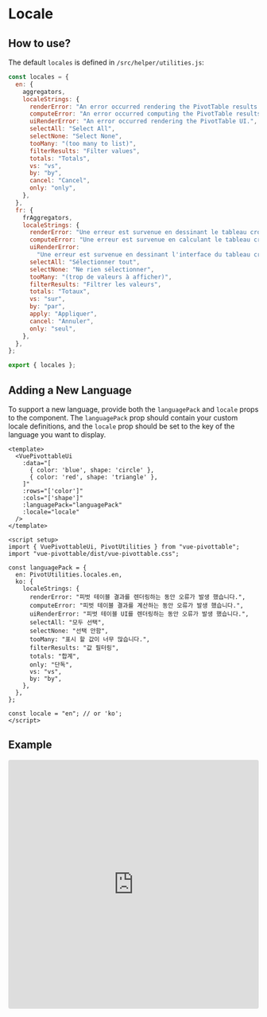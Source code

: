 # Locale

## How to use?

The default `locales` is defined in `/src/helper/utilities.js`:

```js
const locales = {
  en: {
    aggregators,
    localeStrings: {
      renderError: "An error occurred rendering the PivotTable results.",
      computeError: "An error occurred computing the PivotTable results.",
      uiRenderError: "An error occurred rendering the PivotTable UI.",
      selectAll: "Select All",
      selectNone: "Select None",
      tooMany: "(too many to list)",
      filterResults: "Filter values",
      totals: "Totals",
      vs: "vs",
      by: "by",
      cancel: "Cancel",
      only: "only",
    },
  },
  fr: {
    frAggregators,
    localeStrings: {
      renderError: "Une erreur est survenue en dessinant le tableau croisé.",
      computeError: "Une erreur est survenue en calculant le tableau croisé.",
      uiRenderError:
        "Une erreur est survenue en dessinant l'interface du tableau croisé dynamique.",
      selectAll: "Sélectionner tout",
      selectNone: "Ne rien sélectionner",
      tooMany: "(trop de valeurs à afficher)",
      filterResults: "Filtrer les valeurs",
      totals: "Totaux",
      vs: "sur",
      by: "par",
      apply: "Appliquer",
      cancel: "Annuler",
      only: "seul",
    },
  },
};

export { locales };
```

## Adding a New Language

To support a new language, provide both the `languagePack` and `locale` props to the component.
The `languagePack` prop should contain your custom locale definitions, and the `locale` prop should be set to the key of the language you want to display.

```vue
<template>
  <VuePivottableUi
    :data="[
      { color: 'blue', shape: 'circle' },
      { color: 'red', shape: 'triangle' },
    ]"
    :rows="['color']"
    :cols="['shape']"
    :languagePack="languagePack"
    :locale="locale"
  />
</template>

<script setup>
import { VuePivottableUi, PivotUtilities } from "vue-pivottable";
import "vue-pivottable/dist/vue-pivottable.css";

const languagePack = {
  en: PivotUtilities.locales.en,
  ko: {
    localeStrings: {
      renderError: "피벗 테이블 결과를 렌더링하는 동안 오류가 발생 했습니다.",
      computeError: "피벗 테이블 결과를 계산하는 동안 오류가 발생 했습니다.",
      uiRenderError: "피벗 테이블 UI를 렌더링하는 동안 오류가 발생 했습니다.",
      selectAll: "모두 선택",
      selectNone: "선택 안함",
      tooMany: "표시 할 값이 너무 많습니다.",
      filterResults: "값 필터링",
      totals: "합계",
      only: "단독",
      vs: "vs",
      by: "by",
    },
  },
};

const locale = "en"; // or 'ko';
</script>
```

## Example

<iframe
  src="https://stackblitz.com/edit/vitejs-vite-aefzv3q9?embed=1&file=src%2FApp.vue&hideExplorer=1&hideNavigation=1&view=preview"
  width="100%"
  height="500"
  style="border:0; border-radius: 4px; overflow:hidden;"
  title="Vue Pivottable Example: Locale"
  allow="accelerometer; ambient-light-sensor; camera; encrypted-media; geolocation; gyroscope; hid; microphone; midi; payment; usb; vr; xr-spatial-tracking"
  sandbox="allow-forms allow-modals allow-popups allow-presentation allow-same-origin allow-scripts allow-popups-to-escape-sandbox"
></iframe>
